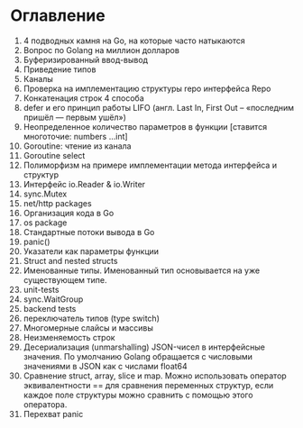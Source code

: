 # Оглавление
1. 4 подводных камня на Go, на которые часто натыкаются
2. Вопрос по Golang на миллион долларов
3. Буферизированный ввод-вывод
4. Приведение типов
5. Каналы
6. Проверка на имплементацию структуры repo интерфейса Repo
7. Конкатенация строк 4 способа
8. defer и его принцип работы LIFO (англ. Last In, First Out – «последним пришёл — первым ушёл»)
9. Неопределенное количество параметров в функции [ставится многоточие: numbers ...int]
10. Goroutine: чтение из канала
11. Goroutine select
12. Полиморфизм на примере имплементации метода интерфейса и структур
13. Интерфейс io.Reader & io.Writer
14. sync.Mutex
15. net/http packages
16. Организация кода в Go
17. os package
18. Стандартные потоки вывода в Go
19. panic()
20. Указатели как параметры функции
21. Struct and nested structs
22. Именованные типы. Именованный тип основывается на уже существующем типе.
23. unit-tests
24. sync.WaitGroup
25. backend tests
26. переключатель типов (type switch)
27. Многомерные слайсы и массивы
28. Неизменяемость строк
29. Десериализация (unmarshalling) JSON-чисел в интерфейсные значения. По умолчанию Golang обращается с числовыми значениями в JSON как с числами float64
30. Сравнение struct, array, slice и map. Можно использовать оператор эквивалентности == для сравнения переменных структур, если каждое поле структуры можно сравнить с помощью этого оператора.
31. Перехват panic